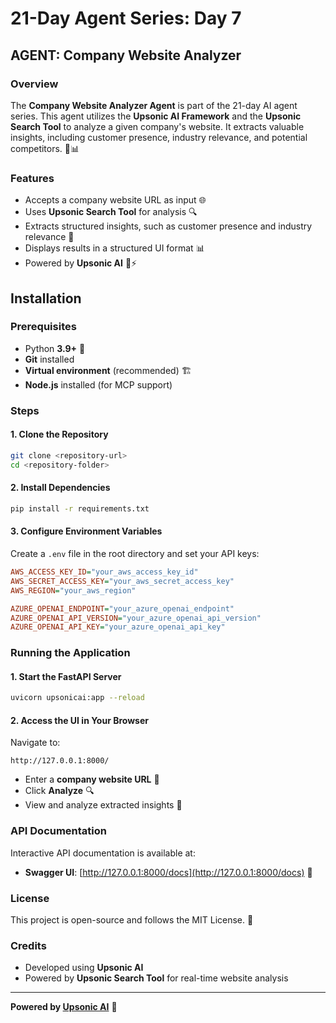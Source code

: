 # 21-Day Agent Series: Day 7
## **AGENT: Company Website Analyzer**

### **Overview**
The **Company Website Analyzer Agent** is part of the 21-day AI agent series. This agent utilizes the **Upsonic AI Framework** and the **Upsonic Search Tool** to analyze a given company's website. It extracts valuable insights, including customer presence, industry relevance, and potential competitors. 🚀📊

### **Features**
- Accepts a company website URL as input 🌐
- Uses **Upsonic Search Tool** for analysis 🔍
- Extracts structured insights, such as customer presence and industry relevance 🏢
- Displays results in a structured UI format 📊
- Powered by **Upsonic AI** 🧠⚡

## **Installation**

### **Prerequisites**
- Python **3.9+** 🐍
- **Git** installed
- **Virtual environment** (recommended) 🏗️
- **Node.js** installed (for MCP support)

### **Steps**

#### **1. Clone the Repository**
```sh
git clone <repository-url>
cd <repository-folder>
```

#### **2. Install Dependencies**
```sh
pip install -r requirements.txt
```

#### **3. Configure Environment Variables**
Create a `.env` file in the root directory and set your API keys:

```ini
AWS_ACCESS_KEY_ID="your_aws_access_key_id"
AWS_SECRET_ACCESS_KEY="your_aws_secret_access_key"
AWS_REGION="your_aws_region"

AZURE_OPENAI_ENDPOINT="your_azure_openai_endpoint"
AZURE_OPENAI_API_VERSION="your_azure_openai_api_version"
AZURE_OPENAI_API_KEY="your_azure_openai_api_key"
```

### **Running the Application**

#### **1. Start the FastAPI Server**
```sh
uvicorn upsonicai:app --reload
```

#### **2. Access the UI in Your Browser**
Navigate to:
```
http://127.0.0.1:8000/
```
- Enter a **company website URL** 📎
- Click **Analyze** 🔍
- View and analyze extracted insights 📄

### **API Documentation**
Interactive API documentation is available at:
- **Swagger UI**: [http://127.0.0.1:8000/docs](http://127.0.0.1:8000/docs) 📖

### **License**
This project is open-source and follows the MIT License. 📝

### **Credits**
- Developed using **Upsonic AI**
- Powered by **Upsonic Search Tool** for real-time website analysis

---
**Powered by [Upsonic AI](https://upsonic.ai)** 🚀

